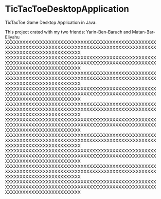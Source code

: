 # TicTacToeDesktopApplication
TicTacToe Game Desktop Application in Java.

This project crated with my two friends:
Yarin-Ben-Baruch and Matan-Bar-Eliyahu
XXXXXXXXXXXXXXXXXXXXXXXXXXXXXXXXXXXXXXXXXXXXXXXXXXXXXXXXXXXXXXXXXXXXXXXXXXXXXXXXXXXXXXXXXXXXXXXXXXXXXXXXXXXXXXXXXXXXXXXXXXXXXXXXXX
XXXXXXXXXXXXXXXXXXXXXXXXXXXXXXXXXXXXXXXXXXXXXXXXXXXXXXXXXXXXXXXXXXXXXXXXXXXXXXXXXXXXXXXXXXXXXXXXXXXXXXXXXXXXXXXXXXXXXXXXXXXXXXXXXX
XXXXXXXXXXXXXXXXXXXXXXXXXXXXXXXXXXXXXXXXXXXXXXXXXXXXXXXXXXXXXXXXXXXXXXXXXXXXXXXXXXXXXXXXXXXXXXXXXXXXXXXXXXXXXXXXXXXXXXXXXXXXXXXXXX
XXXXXXXXXXXXXXXXXXXXXXXXXXXXXXXXXXXXXXXXXXXXXXXXXXXXXXXXXXXXXXXXXXXXXXXXXXXXXXXXXXXXXXXXXXXXXXXXXXXXXXXXXXXXXXXXXXXXXXXXXXXXXXXXXX
XXXXXXXXXXXXXXXXXXXXXXXXXXXXXXXXXXXXXXXXXXXXXXXXXXXXXXXXXXXXXXXXXXXXXXXXXXXXXXXXXXXXXXXXXXXXXXXXXXXXXXXXXXXXXXXXXXXXXXXXXXXXXXXXXX
XXXXXXXXXXXXXXXXXXXXXXXXXXXXXXXXXXXXXXXXXXXXXXXXXXXXXXXXXXXXXXXXXXXXXXXXXXXXXXXXXXXXXXXXXXXXXXXXXXXXXXXXXXXXXXXXXXXXXXXXXXXXXXXXXX
XXXXXXXXXXXXXXXXXXXXXXXXXXXXXXXXXXXXXXXXXXXXXXXXXXXXXXXXXXXXXXXXXXXXXXXXXXXXXXXXXXXXXXXXXXXXXXXXXXXXXXXXXXXXXXXXXXXXXXXXXXXXXXXXXX
XXXXXXXXXXXXXXXXXXXXXXXXXXXXXXXXXXXXXXXXXXXXXXXXXXXXXXXXXXXXXXXXXXXXXXXXXXXXXXXXXXXXXXXXXXXXXXXXXXXXXXXXXXXXXXXXXXXXXXXXXXXXXXXXXX
XXXXXXXXXXXXXXXXXXXXXXXXXXXXXXXXXXXXXXXXXXXXXXXXXXXXXXXXXXXXXXXXXXXXXXXXXXXXXXXXXXXXXXXXXXXXXXXXXXXXXXXXXXXXXXXXXXXXXXXXXXXXXXXXXX
XXXXXXXXXXXXXXXXXXXXXXXXXXXXXXXXXXXXXXXXXXXXXXXXXXXXXXXXXXXXXXXXXXXXXXXXXXXXXXXXXXXXXXXXXXXXXXXXXXXXXXXXXXXXXXXXXXXXXXXXXXXXXXXXXX
